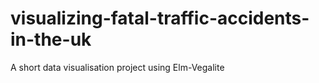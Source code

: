 # visualizing-fatal-traffic-accidents-in-the-uk
A short data visualisation project using Elm-Vegalite
